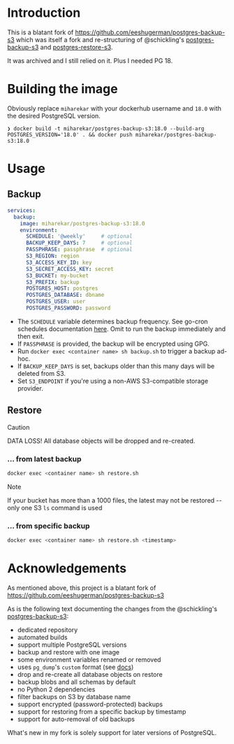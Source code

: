 # Introduction

This is a blatant fork of https://github.com/eeshugerman/postgres-backup-s3 which was itself a fork and re-structuring of @schickling's [postgres-backup-s3](https://github.com/schickling/dockerfiles/tree/master/postgres-backup-s3) and [postgres-restore-s3](https://github.com/schickling/dockerfiles/tree/master/postgres-restore-s3).

It was archived and I still relied on it. Plus I needed PG 18.

# Building the image

Obviously replace `miharekar` with your dockerhub username and `18.0` with the desired PostgreSQL version.

```
❯ docker build -t miharekar/postgres-backup-s3:18.0 --build-arg POSTGRES_VERSION='18.0' . && docker push miharekar/postgres-backup-s3:18.0
```

# Usage
## Backup
```yaml
services:
  backup:
    image: miharekar/postgres-backup-s3:18.0
    environment:
      SCHEDULE: '@weekly'     # optional
      BACKUP_KEEP_DAYS: 7     # optional
      PASSPHRASE: passphrase  # optional
      S3_REGION: region
      S3_ACCESS_KEY_ID: key
      S3_SECRET_ACCESS_KEY: secret
      S3_BUCKET: my-bucket
      S3_PREFIX: backup
      POSTGRES_HOST: postgres
      POSTGRES_DATABASE: dbname
      POSTGRES_USER: user
      POSTGRES_PASSWORD: password
```

- The `SCHEDULE` variable determines backup frequency. See go-cron schedules documentation [here](http://godoc.org/github.com/robfig/cron#hdr-Predefined_schedules). Omit to run the backup immediately and then exit.
- If `PASSPHRASE` is provided, the backup will be encrypted using GPG.
- Run `docker exec <container name> sh backup.sh` to trigger a backup ad-hoc.
- If `BACKUP_KEEP_DAYS` is set, backups older than this many days will be deleted from S3.
- Set `S3_ENDPOINT` if you're using a non-AWS S3-compatible storage provider.

## Restore
> [!CAUTION]
> DATA LOSS! All database objects will be dropped and re-created.

### ... from latest backup
```sh
docker exec <container name> sh restore.sh
```

> [!NOTE]
> If your bucket has more than a 1000 files, the latest may not be restored -- only one S3 `ls` command is used

### ... from specific backup
```sh
docker exec <container name> sh restore.sh <timestamp>
```

# Acknowledgements

As mentioned above, this project is a blatant fork of https://github.com/eeshugerman/postgres-backup-s3

As is the following text documenting the changes from the @schickling's [postgres-backup-s3](https://github.com/schickling/dockerfiles/tree/master/postgres-backup-s3):

  - dedicated repository
  - automated builds
  - support multiple PostgreSQL versions
  - backup and restore with one image
  - some environment variables renamed or removed
  - uses `pg_dump`'s `custom` format (see [docs](https://www.postgresql.org/docs/10/app-pgdump.html))
  - drop and re-create all database objects on restore
  - backup blobs and all schemas by default
  - no Python 2 dependencies
  - filter backups on S3 by database name
  - support encrypted (password-protected) backups
  - support for restoring from a specific backup by timestamp
  - support for auto-removal of old backups

What's new in my fork is solely support for later versions of PostgreSQL.
